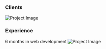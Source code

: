 <div class="project-box">
    <i class="uil uil-briefcase-alt"></i>
    <h3>Clients</h3>
    <label></label>
    <img src="/Treasure Hunt Board Game Map Worksheet.pdf" alt="Project Image" />
</div>
<div class="project-box">
    <i class="uil uil-award"></i>
    <h3>Experience</h3>
    <label>6 months in web development</label>
    <img src="path/to/your/project-image.jpg" alt="Project Image" />
</div>
